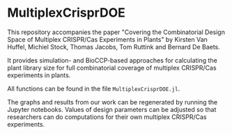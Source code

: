 # MultiplexCrisprDOE
This repository accompanies the paper "Covering the Combinatorial Design Space of Multiplex CRISPR/Cas Experiments in Plants" by Kirsten Van Huffel, Michiel Stock, Thomas Jacobs, Tom Ruttink and Bernard De Baets.

It provides simulation- and BioCCP-based approaches for calculating the plant library size for full combinatorial coverage of multiplex CRISPR/Cas experiments in plants.

All functions can be found in the file `MultiplexCrisprDOE.jl`.

The graphs and results from our work can be regenerated by running the Jupyter notebooks. Values of design parameters can be adjusted so that researchers can do computations for their own multiplex CRISPR/Cas experiments.
